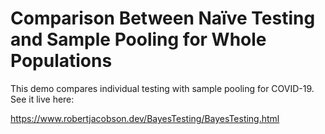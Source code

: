 # Comparison Between Naïve Testing and Sample Pooling for Whole Populations

This demo compares individual testing with sample pooling for COVID-19. See it live here:

https://www.robertjacobson.dev/BayesTesting/BayesTesting.html

